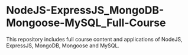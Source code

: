 # NodeJS-ExpressJS_MongoDB-Mongoose-MySQL_Full-Course
This repository includes full course content and applications of NodeJS, ExpressJS, MongoDB, Mongoose and MySQL.
